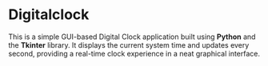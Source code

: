 # Digitalclock
This is a simple GUI-based Digital Clock application built using **Python** and the **Tkinter** library. It displays the current system time and updates every second, providing a real-time clock experience in a neat graphical interface.

